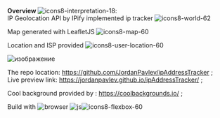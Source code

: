 <b>Overview</b> ![icons8-interpretation-18](https://user-images.githubusercontent.com/81190043/178775491-24b10863-b431-4d23-9b0a-0e640a37a645.png):
 </br>
  IP Geolocation API by IPify implemented ip tracker ![icons8-world-62](https://user-images.githubusercontent.com/81190043/178765366-602cac4e-680f-48f1-a00d-c315029a5649.png)
  
 Map generated with LeafletJS ![icons8-map-60](https://user-images.githubusercontent.com/81190043/178766271-1d198d4a-809e-4be8-9ebc-aa1727fb42b4.png)
 
 Location and ISP provided ![icons8-user-location-60](https://user-images.githubusercontent.com/81190043/178773029-8ddfdc23-fe42-49f0-a3e4-98e8777f6ad0.png)

![изображение](https://user-images.githubusercontent.com/81190043/178773468-b4963f1e-6117-425b-8e32-8d1fe7d52573.png)

The repo location: https://github.com/JordanPavlev/ipAddressTracker ; </br>
Live preview link: https://jordanpavlev.github.io/ipAddressTracker/ ;


Cool background provided by : https://coolbackgrounds.io/ ;

Build with ![browser](https://user-images.githubusercontent.com/81190043/178774012-1160ce5c-a5cc-4bff-9753-54ecc795db70.png) ![js](https://user-images.githubusercontent.com/81190043/178774055-8bf04869-bdbf-4989-8839-2b674ddb2052.png)![icons8-flexbox-60](https://user-images.githubusercontent.com/81190043/178774275-534b535b-ed05-4b9f-b8d5-03cce32e948a.png)
